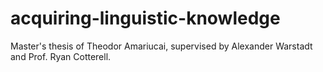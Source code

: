 # acquiring-linguistic-knowledge
Master's thesis of Theodor Amariucai, supervised by Alexander Warstadt and Prof. Ryan Cotterell.
